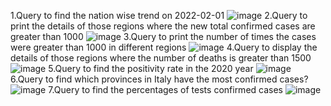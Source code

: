 1.Query to find the nation wise trend on 2022-02-01
![image](https://user-images.githubusercontent.com/100999712/156882190-70350b9b-e04a-4dd2-b6b9-47cc3b975403.png)
2.Query to print the details of those regions where the new total confirmed cases are greater than 1000
![image](https://user-images.githubusercontent.com/100999712/156882376-4d25daea-e19a-4b5b-a5be-75a1996af3ea.png)
3.Query to print the number of times the cases were greater than 1000 in different regions
![image](https://user-images.githubusercontent.com/100999712/156882563-d597caf5-9e4f-47db-99ed-80c8e89e2fd0.png)
4.Query to display the details of those regions where the number of deaths is greater than 1500
![image](https://user-images.githubusercontent.com/100999712/156882644-9d3e733a-e930-4fa7-be1e-8dbd534748fc.png)
5.Query to find the positivity rate in the 2020 year
![image](https://user-images.githubusercontent.com/100999712/156882693-583476fb-6996-45b1-81ea-0670359e37eb.png)
6.Query to find which provinces in Italy have the most confirmed cases?
![image](https://user-images.githubusercontent.com/100999712/156882756-5b29b80c-b106-469c-839e-9a2c073d96ba.png)
7.Query to find the percentages of tests confirmed cases
![image](https://user-images.githubusercontent.com/100999712/156882813-ea7e64de-564f-47c3-9128-ff2521b1fad3.png)




